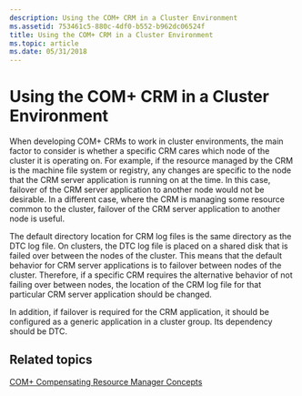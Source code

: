 ```yaml
---
description: Using the COM+ CRM in a Cluster Environment
ms.assetid: 753461c5-880c-4df0-b552-b962dc06524f
title: Using the COM+ CRM in a Cluster Environment
ms.topic: article
ms.date: 05/31/2018
---
```


# Using the COM+ CRM in a Cluster Environment

When developing COM+ CRMs to work in cluster environments, the main factor to consider is whether a specific CRM cares which node of the cluster it is operating on. For example, if the resource managed by the CRM is the machine file system or registry, any changes are specific to the node that the CRM server application is running on at the time. In this case, failover of the CRM server application to another node would not be desirable. In a different case, where the CRM is managing some resource common to the cluster, failover of the CRM server application to another node is useful.

The default directory location for CRM log files is the same directory as the DTC log file. On clusters, the DTC log file is placed on a shared disk that is failed over between the nodes of the cluster. This means that the default behavior for CRM server applications is to failover between nodes of the cluster. Therefore, if a specific CRM requires the alternative behavior of not failing over between nodes, the location of the CRM log file for that particular CRM server application should be changed.

In addition, if failover is required for the CRM application, it should be configured as a generic application in a cluster group. Its dependency should be DTC.

## Related topics

<dl> <dt>

[COM+ Compensating Resource Manager Concepts](com--compensating-resource-manager-concepts.md)
</dt> </dl>

 

 



